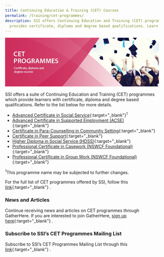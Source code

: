 ```yaml
---
title: Continuing Education & Training (CET) Courses
permalink: /training/cet-programmes/
description: SSI offers Continuing Education and Training (CET) programmes which
  provides certificate, diploma and degree based qualifications. Learn more!
---
```

![Social Service Institute (SSI) Singapore - Continuing Education & Training (CET) Courses](/images/cet%20programmes-minimized.jpg)

SSI offers a suite of Continuing Education and Training (CET) programmes which provide learners with certificate, diploma and degree based qualifications. Refer to the list below for more details.

-   [Advanced Certificate in Social Service](/training/cet-programmes/advanced-certificate-in-social-service/){:target="_blank"}<sup>1</sup>
-   [Advanced Certificate in Supported Employment (ACSE)](/training/cet-programmes/advance-certificate-in-supported-employment/){:target="_blank"}   
-   [Certificate in Para-Counselling in Community Setting](/training/cet-programmes/certificate-in-para-counselling/){:target="_blank"}   
-   [Certificate in Peer Support](/training/cet-programmes/certificate-in-peer-support/){:target="_blank"}   
-   [Higher Diploma in Social Service (HDSS)](/training/cet-programmes/Higher-Diploma-in-Social-Service/){:target="_blank"} 
-   [Professional Certificate in Casework (NSWCF Foundational)](/training/cet-programmes/professional-certificate-in-casework-(nswcf-foundational)/){:target="_blank"}   
-   [Professional Certificate in Group Work (NSWCF Foundational)](/training/cet-programmes/professional-certificate-in-group-work-(nswcf-foundational)/){:target="_blank"}   

<sup>1</sup>This programme name may be subjected to further changes.

For the full list of CET programmes offered by SSI, follow this  [link](https://iltms.ssi.gov.sg/registration#/Course){:target="_blank"}   .

### **News and Articles**

Continue receiving news and articles on CET programmes through GatherHere. If you are interested to join GatherHere, [sign up here](https://go.gov.sg/gh-signup){:target="_blank"} .

### **Subscribe to SSI’s CET Programmes Mailing List**

Subscribe to SSI’s CET Programmes Mailing List through this  [link](https://form.gov.sg/#!/62062a0f8cb95c001235e55d){:target="_blank"}   .